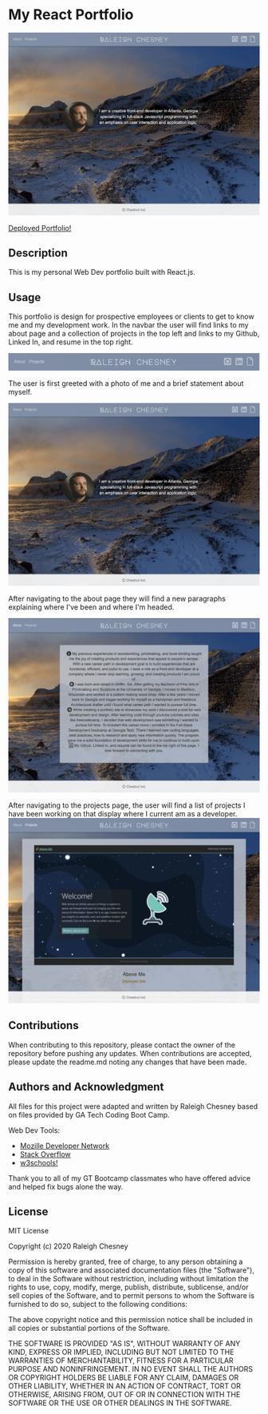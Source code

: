 # My React Portfolio

![Home Page](./images/home.png)

[Deployed Portfolio!](https://raleighc.github.io/my-react-portfolio/)

## Description

This is my personal Web Dev portfolio built with React.js.

## Usage

This portfolio is design for prospective employees or clients to get to know me and my development work.
In the navbar the user will find links to my about page and a collection of projects in the top left and links to my Github, Linked In, and resume in the top right.

![Navbar](./images/navbar.png)

The user is first greeted with a photo of me and a brief statement about myself.

![Home](./images/home.png)

After navigating to the about page they will find a new paragraphs explaining where I've been and where I'm headed.

![About](./images/about.png)

After navigating to the projects page, the user will find a list of projects I have been working on that display where I current am as a developer.
![Projects](./images/projects.png)

## Contributions

When contributing to this repository, please contact the owner of the repository before pushing any updates.
When contributions are accepted, please update the readme.md noting any changes that have been made.

## Authors and Acknowledgment

All files for this project were adapted and written by Raleigh Chesney based on files provided by GA Tech Coding Boot Camp.

Web Dev Tools:
* [Mozille Developer Network](https://developer.mozilla.org/en-US/)
* [Stack Overflow](https://stackoverflow.com/)
* [w3schools!](https://www.w3schools.com/bootstrap4/default.asp)


Thank you to all of my GT Bootcamp classmates who have offered advice and helped fix bugs alone the way.

## License

MIT License

Copyright (c) 2020 Raleigh Chesney

Permission is hereby granted, free of charge, to any person obtaining a copy
of this software and associated documentation files (the "Software"), to deal
in the Software without restriction, including without limitation the rights
to use, copy, modify, merge, publish, distribute, sublicense, and/or sell
copies of the Software, and to permit persons to whom the Software is
furnished to do so, subject to the following conditions:

The above copyright notice and this permission notice shall be included in all
copies or substantial portions of the Software.

THE SOFTWARE IS PROVIDED "AS IS", WITHOUT WARRANTY OF ANY KIND, EXPRESS OR
IMPLIED, INCLUDING BUT NOT LIMITED TO THE WARRANTIES OF MERCHANTABILITY,
FITNESS FOR A PARTICULAR PURPOSE AND NONINFRINGEMENT. IN NO EVENT SHALL THE
AUTHORS OR COPYRIGHT HOLDERS BE LIABLE FOR ANY CLAIM, DAMAGES OR OTHER
LIABILITY, WHETHER IN AN ACTION OF CONTRACT, TORT OR OTHERWISE, ARISING FROM,
OUT OF OR IN CONNECTION WITH THE SOFTWARE OR THE USE OR OTHER DEALINGS IN THE
SOFTWARE.